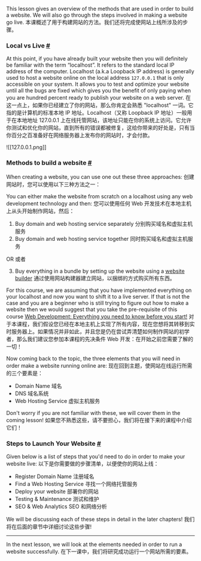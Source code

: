 This lesson gives an overview of the methods that are used in order to build a website. We will also go through the steps involved in making a website go live.
本课概述了用于构建网站的方法。我们还将完成使网站上线所涉及的步骤。

### Local vs Live [#](https://www.educative.io/courses/a-complete-guide-to-launching-your-website-from-local-to-live/gxQ2lN00g9D#Local-vs-Live)

At this point, if you have already built your website then you will definitely be familiar with the term “localhost”. It refers to the standard local IP address of the computer. Localhost (a.k.a Loopback IP address) is generally used to host a website online on the local address `127.0.0.1` that is only accessible on your system. It allows you to test and optimize your website until all the bugs are fixed which gives you the benefit of only paying when you are hundred percent ready to publish your website on a web server.
在这一点上，如果你已经建立了你的网站，那么你肯定会熟悉 "localhost" 一词。它指的是计算机的标准本地 IP 地址。Localhost（又称 Loopback IP 地址）一般用于在本地地址 127.0.0.1 上在线托管网站，该地址只能在你的系统上访问。它允许你测试和优化你的网站，直到所有的错误都被修复，这给你带来的好处是，只有当你百分之百准备好在网络服务器上发布你的网站时，才会付款。

![[127.0.0.1.png]]

### Methods to build a website [#](https://www.educative.io/courses/a-complete-guide-to-launching-your-website-from-local-to-live/gxQ2lN00g9D#Methods-to-build-a-website)

When creating a website, you can use one out these three approaches:
创建网站时，您可以使用以下三种方法之一：

You can either make the website from scratch on a localhost using any web development technology and then:
您可以使用任何 Web 开发技术在本地主机上从头开始制作网站，然后：

1.  Buy domain and web hosting service separately
分别购买域名和虚拟主机服务
2.  Buy domain and web hosting service together
同时购买域名和虚拟主机服务

OR
或者

3.  Buy everything in a bundle by setting up the website using a [website builder](https://en.wikipedia.org/wiki/Website_builder)
通过使用网站构建器建立网站，以捆绑的方式购买所有东西。

For this course, we are assuming that you have implemented everything on your localhost and now you want to shift it to a live server. If that is not the case and you are a beginner who is still trying to figure out how to make a website then we would suggest that you take the pre-requisite of this course [Web Development: Everything you need to know before you start!](https://www.educative.io/collection/10370001/5668847440887808)
对于本课程，我们假设您已经在本地主机上实现了所有内容，现在您想将其转移到实时服务器上。如果情况并非如此，并且您是仍在尝试弄清楚如何制作网站的初学者，那么我们建议您参加本课程的先决条件 Web 开发：在开始之前您需要了解的一切！

Now coming back to the topic, the three elements that you will need in order make a website running online are:
现在回到主题，使网站在线运行所需的三个要素是：

- Domain Name
域名
- DNS
域名系统
- Web Hosting Service
虚拟主机服务

Don't worry if you are not familiar with these, we will cover them in the coming lesson!
如果您不熟悉这些，请不要担心，我们将在接下来的课程中介绍它们！

### Steps to Launch Your Website [#](https://www.educative.io/courses/a-complete-guide-to-launching-your-website-from-local-to-live/gxQ2lN00g9D#Steps-to-Launch-Your-Website)

Given below is a list of steps that you'd need to do in order to make your website live:
以下是你需要做的步骤清单，以便使你的网站上线：

- Register Domain Name
注册域名
- Find a Web Hosting Service
寻找一个网络托管服务
- Deploy your website
部署你的网站
- Testing & Maintenance
测试和维护
- SEO & Web Analytics
SEO 和网络分析

We will be discussing each of these steps in detail in the later chapters!
我们将在后面的章节中详细讨论这些步骤!

---

In the next lesson, we will look at the elements needed in order to run a website successfully.
在下一课中，我们将研究成功运行一个网站所需的要素。
